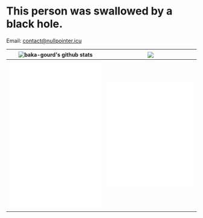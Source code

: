 # This person was swallowed by a black hole.

Email: contact@nullpointer.icu

| <img align="center" src="https://github-readme-stats.vercel.app/api/top-langs/?username=baka-gourd&layout=compact&theme=dracula" alt="baka-gourd's github stats" /> | <img align="center" src="https://github-readme-stats.vercel.app/api?username=baka-gourd&show_icons=true&theme=dracula" /> |
| ------------- |  ------------- | 
| <img alt="🦑" width="400px" src="https://github.com/baka-gourd/baka-gourd/blob/master/metrics.svg">|<img alt="🦑" width="400px" src="https://github.com/baka-gourd/baka-gourd/blob/master/metrics.additional.svg">|
